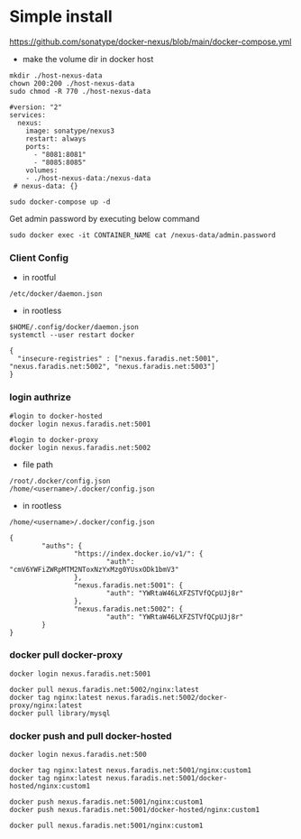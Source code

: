 # Simple install 

https://github.com/sonatype/docker-nexus/blob/main/docker-compose.yml
* make the volume dir in docker host
```
mkdir ./host-nexus-data
chown 200:200 ./host-nexus-data
sudo chmod -R 770 ./host-nexus-data
```

```  
#version: "2"
services:
  nexus:
    image: sonatype/nexus3
    restart: always
    ports:
      - "8081:8081"
      - "8085:8085"
    volumes:
    - ./host-nexus-data:/nexus-data
 # nexus-data: {}
```

```
sudo docker-compose up -d
```
Get admin password by executing below command
```
sudo docker exec -it CONTAINER_NAME cat /nexus-data/admin.password
```

### Client Config
- in rootful
```
/etc/docker/daemon.json
```
- in rootless
```
$HOME/.config/docker/daemon.json
systemctl --user restart docker
```

```
{
  "insecure-registries" : ["nexus.faradis.net:5001", "nexus.faradis.net:5002", "nexus.faradis.net:5003"]
}
```


### login authrize 
```
#login to docker-hosted
docker login nexus.faradis.net:5001

#login to docker-proxy
docker login nexus.faradis.net:5002

```
- file path
```
/root/.docker/config.json
/home/<username>/.docker/config.json
```
- in rootless
```
/home/<username>/.docker/config.json
```
```
{
        "auths": {
                "https://index.docker.io/v1/": {
                        "auth": "cmV6YWFiZWRpMTM2NToxNzYxMzg0YUsxODk1bmV3"
                },
                "nexus.faradis.net:5001": {
                        "auth": "YWRtaW46LXFZSTVfQCpUJj8r"
                },
                "nexus.faradis.net:5002": {
                        "auth": "YWRtaW46LXFZSTVfQCpUJj8r"
        }
}
```

### docker pull docker-proxy
```
docker login nexus.faradis.net:5001
```

```
docker pull nexus.faradis.net:5002/nginx:latest
docker tag nginx:latest nexus.faradis.net:5002/docker-proxy/nginx:latest
docker pull library/mysql
```

### docker push and pull docker-hosted
```
docker login nexus.faradis.net:500
```
```
docker tag nginx:latest nexus.faradis.net:5001/nginx:custom1
docker tag nginx:latest nexus.faradis.net:5001/docker-hosted/nginx:custom1
```
```
docker push nexus.faradis.net:5001/nginx:custom1
docker push nexus.faradis.net:5001/docker-hosted/nginx:custom1
```
```
docker pull nexus.faradis.net:5001/nginx:custom1
```

